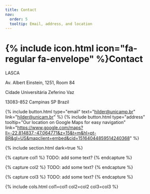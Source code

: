 ```yaml
---
title: Contact
nav:
  order: 5
  tooltip: Email, address, and location
---
```


# {% include icon.html icon="fa-regular fa-envelope" %}Contact

LASCA

Av. Albert Einstein, 1251, Room 84

Cidade Universitária Zeferino Vaz

13083-852 Campinas SP Brazil


{%
  include button.html
  type="email"
  text="hilder@unicamp.br"
  link="hilder@unicam.br"
%}
{%
  include button.html
  type="address"
  tooltip="Our location on Google Maps for easy navigation"
  link="https://www.google.com/maps?ll=-22.814837,-47.064771&z=15&t=m&hl=pt-BR&gl=US&mapclient=embed&cid=15164044859514240368"
%}

{% include section.html dark=true %}

{% capture col1 %}
TODO: add some text?
{% endcapture %}

{% capture col2 %}
TODO: add some text?
{% endcapture %}

{% capture col3 %}
TODO: add some text?
{% endcapture %}

{% include cols.html col1=col1 col2=col2 col3=col3 %}
